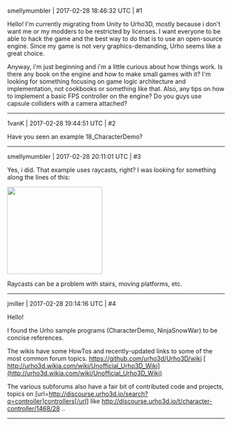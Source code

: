 smellymumbler | 2017-02-28 18:46:32 UTC | #1

Hello! I'm currently migrating from Unity to Urho3D, mostly because i don't want me or my modders to be restricted by licenses. I want everyone to be able to hack the game and the best way to do that is to use an open-source engine. Since my game is not very graphics-demanding, Urho seems like a great choice. 

Anyway, i'm just beginning and i'm a little curious about how things work. Is there any book on the engine and how to make small games with it? I'm looking for something focusing on game logic architecture and implementation, not cookbooks or something like that. Also, any tips on how to implement a basic FPS controller on the engine? Do you guys use capsule colliders with a camera attached?

-------------------------

1vanK | 2017-02-28 19:44:51 UTC | #2

Have you seen an example 18_CharacterDemo?

-------------------------

smellymumbler | 2017-02-28 20:11:01 UTC | #3

Yes, i did. That example uses raycasts, right? I was looking for something along the lines of this:

<img src="//cdck-file-uploads-global.s3.dualstack.us-west-2.amazonaws.com/standard17/uploads/urho3d/original/1X/46a5baca182924a414e6172006cd20f237e00843.png" width="220" height="202">

Raycasts can be a problem with stairs, moving platforms, etc.

-------------------------

jmiller | 2017-02-28 20:14:16 UTC | #4

Hello!

I found the Urho sample programs (CharacterDemo, NinjaSnowWar) to be concise references.

The wikis have some HowTos and recently-updated links to some of the most common forum topics.
https://github.com/urho3d/Urho3D/wiki
[ http://urho3d.wikia.com/wiki/Unofficial_Urho3D_Wiki](http://urho3d.wikia.com/wiki/Unofficial_Urho3D_Wiki)

The various subforums also have a fair bit of contributed code and projects, topics on [url=http://discourse.urho3d.io/search?q=controller]controllers[/url] like http://discourse.urho3d.io/t/character-controller/1468/28 ..

-------------------------

